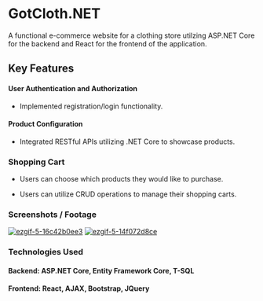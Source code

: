 
# GotCloth.NET

A functional e-commerce website for a clothing store utilzing ASP.NET Core for the backend and React for the frontend of the application.

## Key Features

#### User Authentication and Authorization
- Implemented registration/login functionality.

#### Product Configuration
- Integrated RESTful APIs utilizing .NET Core to showcase products.

### Shopping Cart
- Users can choose which products they would like to purchase.

- Users can utilize CRUD operations to manage their shopping carts.

### Screenshots / Footage

<a href='https://postimg.cc/mPpWNGFV' target='_blank'><img src='https://i.postimg.cc/mPpWNGFV/ezgif-5-16c42b0ee3.gif' border='0' alt='ezgif-5-16c42b0ee3'/></a>
<a href='https://postimg.cc/qt8Vf65D' target='_blank'><img src='https://i.postimg.cc/qt8Vf65D/ezgif-5-14f072d8ce.gif' border='0' alt='ezgif-5-14f072d8ce'/></a>

### Technologies Used
#### Backend: ASP.NET Core, Entity Framework Core, T-SQL

#### Frontend: React, AJAX, Bootstrap, JQuery 
